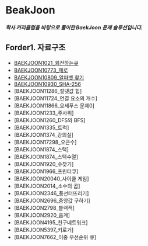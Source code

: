 # BeakJoon
##### 학사 커리큘럼을 바탕으로 풀이한 BaekJoon 문제 솔루션입니다.

## Forder1. 자료구조 
- [BAEKJOON1021_회전하는큐](https://github.com/K-Hyeon/BeakJoon/blob/main/%EC%9E%90%EB%A3%8C%EA%B5%AC%EC%A1%B0/BAEKJOON1021_%ED%9A%8C%EC%A0%84%ED%95%98%EB%8A%94%ED%81%90.ipynb)
- [BAEKJOON10773_제로](https://github.com/K-Hyeon/BeakJoon/blob/main/%EC%9E%90%EB%A3%8C%EA%B5%AC%EC%A1%B0/BAEKJOON10773_%EC%A0%9C%EB%A1%9C.ipynb)
- [BAEKJOON10809_알파벳 찾기](https://github.com/K-Hyeon/BeakJoon/blob/main/%EC%9E%90%EB%A3%8C%EA%B5%AC%EC%A1%B0/BAEKJOON10809_%EC%95%8C%ED%8C%8C%EB%B2%B3%20%EC%B0%BE%EA%B8%B0.ipynb)
- [BAEKJOON10930_SHA-256](https://github.com/K-Hyeon/BeakJoon/blob/main/%EC%9E%90%EB%A3%8C%EA%B5%AC%EC%A1%B0/BAEKJOON10930_SHA-256.ipynb)
- [BAEKJOON11286_절댓값 힙]
- [BAEKJOON11724_연결 요소의 개수]
- [BAEKJOON11866_요세푸스 문제0]
- [BAEKJOON1233_주사위]
- [BAEKJOON1260_DFS와 BFS]
- [BAEKJOON1335_트럭]
- [BAEKJOON1374_강의실]
- [BAEKJOON17298_오큰수]
- [BAEKJOON1874_스택]
- [BAEKJOON1874_스택수열]
- [BAEKJOON1920_수찾기]
- [BAEKJOON1966_프린터큐]
- [BAEKJOON20040_사이클 게임]
- [BAEKJOON2014_소수의 곱]
- [BAEKJOON2346_풍선터뜨리기]
- [BAEKJOON2696_중앙값 구하기]
- [BAEKJOON2798_블랙잭]
- [BAEKJOON2920_음계]
- [BAEKJOON4195_친구네트워크]
- [BAEKJOON5397_키로거]
- [BAEKJOON7662_이중 우선순위 큐]
